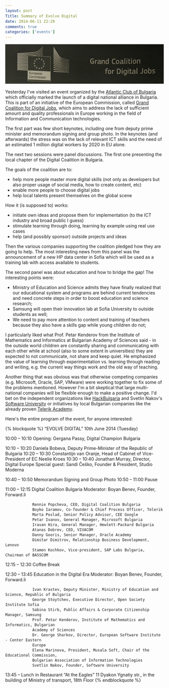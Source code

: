 ```yaml
---
layout: post
Title: Summary of Evolve Digital
date: 2014-06-11 22:29
comments: true
categories: ['events']
---
```



![Grand Coalition for Digital Jobs](/images/evolve_digital.jpg "Grand Coalition for Digital Jobs")

Yesterday I've visited an event organized by the 
[Atlantic Club of Bulgaria](http://www.atlantic-club.org/index.php?en) which
officially marked the launch of a digital national alliance in Bulgaria. This is
part of an initiative of the European Commission, called 
[Grand Coalition for Digital Jobs](http://ec.europa.eu/digital-agenda/en/grand-coalition-digital-jobs),
which aims to address the lack of
sufficient amount and quality professionals in Europe working in the
field of Information and Communication technologies.

The first part was few short keynotes, including one from deputy prime minister
and memorandum signing and group photo. In the keynotes (and afterwards)
the stress was on the lack of relevant ICT skills and the need of an estimated
1 million digital workers by 2020 in EU alone.

The next two sessions were panel discussions. The first one presenting the local 
chapter of the Digital Coalition in Bulgaria. 

The goals of the coalition are to:

* help more people master more digital skills (not only as developers but also
proper usage of social media, how to create content, etc)
* enable more people to choose digital jobs
* help local talents present themselves on the global scene

How it (is supposed to) works:

* initiate own ideas and propose them for implementation (to the ICT industry and broad public I guess)
* stimulate learning through doing, learning by example using real use cases
* help (and possibly sponsor) outside projects and ideas

Then the various companies supporting the coalition pledged how they are going to
help. The most interesting news from this panel was the announcement of a new HP
data center in Sofia which will be used as a training lab with access available to
students.


The second panel was about education and how to bridge the gap! The interesting points were:

* Ministry of Education and Science admits they have finally realized that our educational
system and programs are behind current tendencies and need concrete steps in order to boost
education and science research;
* Samsung will open their innovation lab at Sofia University to outside students as well;
* We need to pay more attention to content and training of teachers because they also have
a skills gap while young children do not;

I particularly liked what Prof. Petar Kenderov from the Institute of Mathematics and Informatics
at Bulgarian Academy of Sciences said - in the outside world children are constantly sharing
and communicating with each other while at school (also to some extent in universities) they
are expected to not communicate, not share and keep quiet. He emphasized the value of learning through
experimentation vs. learning through reading and writing, e.g. the current way things work
and the old way of teaching. 


Another thing that was obvious was that otherwise competing companies (e.g. Microsoft, Oracle, SAP,
VMware) were working together to fix some of the problems mentioned. However I'm a bit skeptical
that large multi-national companies will be flexible enough to make a positive change.
I'd bet on the independent organizations like [HackBulgaria](https://hackbulgaria.com/) and
Svetlin Nakov's [Software University](https://softuni.bg/) or initiatives by local Bulgarian companies
like the already proven [Telerik Academy](http://academy.telerik.com/).

Here's the entire program of the event, for anyone interested:

{% blockquote %}
“EVOLVE DIGITAL”
10th June 2014 (Tuesday)

10:00 – 10:10 Opening: Gergana Passy, Digital Champion Bulgaria

10:10 – 10:20 Daniela Bobeva, Deputy Prime-Minister of the Republic of Bulgaria
10:20 – 10:30 Constantijn van Oranje, Head of Cabinet of Vice-President of EC Neelie Kroes
10:30 – 10:40 Jonathan Murray, Director, Digital Europe
Special guest: Sandi Češko, Founder & President, Studio Moderna

10:40 – 10:50 Memorandum Signing and Group Photo
10:50 – 11:00 Pause

11:00 – 12:15 Digital Coalition Bulgaria
                Moderator: Boyan Benev, Founder, Forward.li

                Rennie Popcheva, CEO, Digital Coalition Bulgaria
                Boyko Iaramov, Co-founder & Chief Process Officer, Telerik
                Marta Poslad, Senior Policy Advisor, CEE Google
                Petar Ivanov, General Manager, Microsoft Bulgaria
                Iravan Hira, General Manager, Hewlett-Packard Bulgaria
                Atanas Dobrev, CEO, VIVACOM
                Danny Gooris, Senior Manager, Oracle Academy
                Dimitar Dimitrov, Relationship Business Development, Lenovo
                Stamen Kochkov, Vice-president, SAP Labs Bulgaria, Chairman of BASSCOM


12:15 – 12:30 Coffee Break

12:30 – 13:45 Education in the Digital Era
                Moderator: Boyan Benev, Founder, Forward.li

                Ivan Krastev, Deputy Minister, Ministry of Education and Science, Republic of Bulgaria
                George Stoytchev, Executive Director, Open Society Institute Sofia
                Sabina Stirb, Public Affairs & Corporate Citizenship Manager, Samsung
                Prof. Petar Kenderov, Institute of Mathematics and Informatics, Bulgarian
                Academy of Sciences
                Dr. George Sharkov, Director, European Software Institute - Center Eastern
                Europe
                Elena Marinova, President, Musala Soft, Chair of the Educational Commission,
                Bulgarian Association of Information Technologies
                Svetlin Nakov, Founder, Software University

13:45 – Lunch in Restaurant “At the Eagles”
                11 Dyakon Ygnatiy str., in the building of Ministry of transport, 18th Floor
{% endblockquote %}





